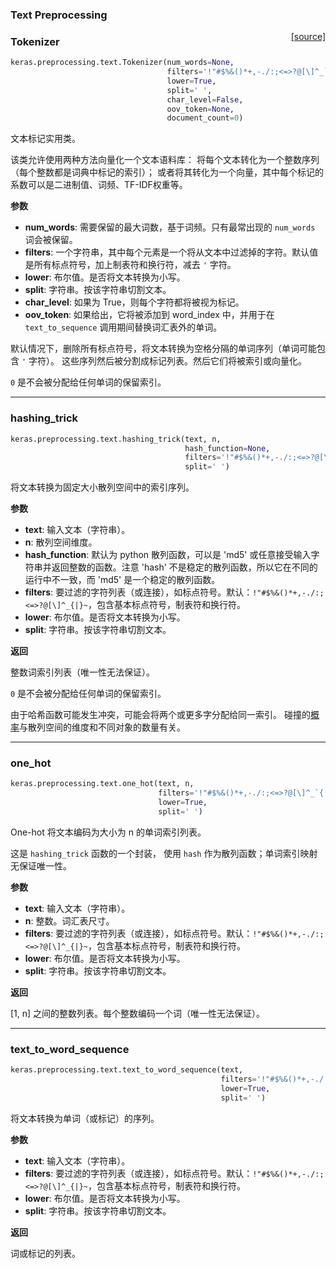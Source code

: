 
### Text Preprocessing

<span style="float:right;">[[source]](https://github.com/keras-team/keras/blob/master/keras/preprocessing/text.py#L138)</span>
### Tokenizer

```python
keras.preprocessing.text.Tokenizer(num_words=None, 
                                   filters='!"#$%&()*+,-./:;<=>?@[\]^_`{|}~	', 
                                   lower=True, 
                                   split=' ', 
                                   char_level=False, 
                                   oov_token=None, 
                                   document_count=0)
```

文本标记实用类。

该类允许使用两种方法向量化一个文本语料库：
将每个文本转化为一个整数序列（每个整数都是词典中标记的索引）；
或者将其转化为一个向量，其中每个标记的系数可以是二进制值、词频、TF-IDF权重等。

__参数__

- __num_words__: 需要保留的最大词数，基于词频。只有最常出现的 `num_words` 词会被保留。
- __filters__: 一个字符串，其中每个元素是一个将从文本中过滤掉的字符。默认值是所有标点符号，加上制表符和换行符，减去 `'` 字符。
- __lower__: 布尔值。是否将文本转换为小写。
- __split__: 字符串。按该字符串切割文本。
- __char_level__: 如果为 True，则每个字符都将被视为标记。
- __oov_token__: 如果给出，它将被添加到 word_index 中，并用于在 `text_to_sequence` 调用期间替换词汇表外的单词。

默认情况下，删除所有标点符号，将文本转换为空格分隔的单词序列（单词可能包含 `'` 字符）。
这些序列然后被分割成标记列表。然后它们将被索引或向量化。

`0` 是不会被分配给任何单词的保留索引。


----

### hashing_trick


```python
keras.preprocessing.text.hashing_trick(text, n,
                                       hash_function=None, 
                                       filters='!"#$%&()*+,-./:;<=>?@[\]^_`{|}~	', lower=True, 
                                       split=' ')
```


将文本转换为固定大小散列空间中的索引序列。

__参数__

- __text__: 输入文本（字符串）。
- __n__: 散列空间维度。
- __hash_function__: 默认为 python 散列函数，可以是 'md5' 或任意接受输入字符串并返回整数的函数。注意 'hash' 不是稳定的散列函数，所以它在不同的运行中不一致，而 'md5' 是一个稳定的散列函数。
- __filters__: 要过滤的字符列表（或连接），如标点符号。默认：`!"#$%&()*+,-./:;<=>?@[\]^_{|}~`，包含基本标点符号，制表符和换行符。
- __lower__: 布尔值。是否将文本转换为小写。
- __split__: 字符串。按该字符串切割文本。

__返回__

整数词索引列表（唯一性无法保证）。

`0` 是不会被分配给任何单词的保留索引。

由于哈希函数可能发生冲突，可能会将两个或更多字分配给同一索引。
碰撞的[概率](https://en.wikipedia.org/wiki/Birthday_problem#Probability_table)与散列空间的维度和不同对象的数量有关。


----

### one_hot


```python
keras.preprocessing.text.one_hot(text, n, 
                                 filters='!"#$%&()*+,-./:;<=>?@[\]^_`{|}~', 
                                 lower=True, 
                                 split=' ')
```

One-hot 将文本编码为大小为 n 的单词索引列表。

这是 `hashing_trick` 函数的一个封装，
使用 `hash` 作为散列函数；单词索引映射无保证唯一性。

__参数__

- __text__: 输入文本（字符串）。
- __n__: 整数。词汇表尺寸。
- __filters__: 要过滤的字符列表（或连接），如标点符号。默认：`!"#$%&()*+,-./:;<=>?@[\]^_{|}~`，包含基本标点符号，制表符和换行符。
- __lower__: 布尔值。是否将文本转换为小写。
- __split__: 字符串。按该字符串切割文本。

__返回__

[1, n] 之间的整数列表。每个整数编码一个词（唯一性无法保证）。


----


### text_to_word_sequence


```python
keras.preprocessing.text.text_to_word_sequence(text, 
                                               filters='!"#$%&()*+,-./:;<=>?@[\]^_`{|}~	', 
                                               lower=True, 
                                               split=' ')
```

将文本转换为单词（或标记）的序列。

__参数__

- __text__: 输入文本（字符串）。
- __filters__: 要过滤的字符列表（或连接），如标点符号。默认：`!"#$%&()*+,-./:;<=>?@[\]^_{|}~`，包含基本标点符号，制表符和换行符。
- __lower__: 布尔值。是否将文本转换为小写。
- __split__: 字符串。按该字符串切割文本。

__返回__

词或标记的列表。
